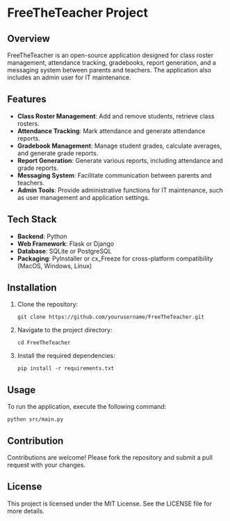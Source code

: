 # FreeTheTeacher Project

## Overview
FreeTheTeacher is an open-source application designed for class roster management, attendance tracking, gradebooks, report generation, and a messaging system between parents and teachers. The application also includes an admin user for IT maintenance.

## Features
- **Class Roster Management**: Add and remove students, retrieve class rosters.
- **Attendance Tracking**: Mark attendance and generate attendance reports.
- **Gradebook Management**: Manage student grades, calculate averages, and generate grade reports.
- **Report Generation**: Generate various reports, including attendance and grade reports.
- **Messaging System**: Facilitate communication between parents and teachers.
- **Admin Tools**: Provide administrative functions for IT maintenance, such as user management and application settings.

## Tech Stack
- **Backend**: Python
- **Web Framework**: Flask or Django
- **Database**: SQLite or PostgreSQL
- **Packaging**: PyInstaller or cx_Freeze for cross-platform compatibility (MacOS, Windows, Linux)

## Installation
1. Clone the repository:
   ```
   git clone https://github.com/yourusername/FreeTheTeacher.git
   ```
2. Navigate to the project directory:
   ```
   cd FreeTheTeacher
   ```
3. Install the required dependencies:
   ```
   pip install -r requirements.txt
   ```

## Usage
To run the application, execute the following command:
```
python src/main.py
```

## Contribution
Contributions are welcome! Please fork the repository and submit a pull request with your changes.

## License
This project is licensed under the MIT License. See the LICENSE file for more details.